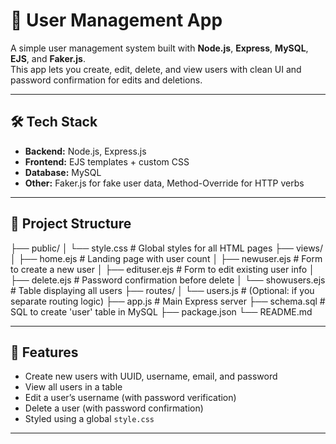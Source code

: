 # 👤 User Management App

A simple user management system built with **Node.js**, **Express**, **MySQL**, **EJS**, and **Faker.js**.  
This app lets you create, edit, delete, and view users with clean UI and password confirmation for edits and deletions.

---

## 🛠 Tech Stack

- **Backend:** Node.js, Express.js
- **Frontend:** EJS templates + custom CSS
- **Database:** MySQL
- **Other:** Faker.js for fake user data, Method-Override for HTTP verbs

---

## 📁 Project Structure

├── public/ │ └── style.css # Global styles for all HTML pages ├── views/ │ ├── home.ejs # Landing page with user count │ ├── newuser.ejs # Form to create a new user │ ├── edituser.ejs # Form to edit existing user info │ ├── delete.ejs # Password confirmation before delete │ └── showusers.ejs # Table displaying all users ├── routes/ │ └── users.js # (Optional: if you separate routing logic) ├── app.js # Main Express server ├── schema.sql # SQL to create 'user' table in MySQL ├── package.json └── README.md

---

## 🚀 Features

- Create new users with UUID, username, email, and password
- View all users in a table
- Edit a user’s username (with password verification)
- Delete a user (with password confirmation)
- Styled using a global `style.css`

---
